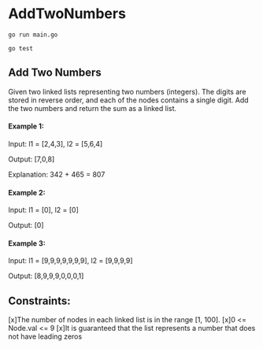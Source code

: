 # AddTwoNumbers
```console
go run main.go
````
```console
go test
````

## Add Two Numbers
Given two linked lists representing two numbers (integers). The digits are stored in reverse order, and each of the nodes contains a single digit. 
Add the two numbers and return the sum as a linked list.

#### Example 1:
Input: l1 = [2,4,3], l2 = [5,6,4]

Output: [7,0,8]

Explanation: 342 + 465 = 807

#### Example 2:
Input: l1 = [0], l2 = [0]

Output: [0]

#### Example 3:
Input: l1 = [9,9,9,9,9,9,9], l2 = [9,9,9,9]

Output: [8,9,9,9,0,0,0,1]

## Constraints:
[x]The number of nodes in each linked list is in the range [1, 100].
[x]0 <= Node.val <= 9
[x]It is guaranteed that the list represents a number that does not have leading zeros
